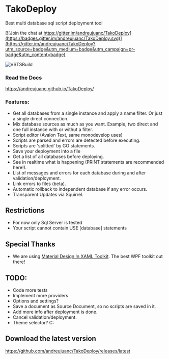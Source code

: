# TakoDeploy
Best multi database sql script deployment tool

[![Join the chat at https://gitter.im/andreujuanc/TakoDeploy](https://badges.gitter.im/andreujuanc/TakoDeploy.svg)](https://gitter.im/andreujuanc/TakoDeploy?utm_source=badge&utm_medium=badge&utm_campaign=pr-badge&utm_content=badge)

![VSTSBuild](https://andreujuan.visualstudio.com/_apis/public/build/definitions/78c4047a-c300-49e5-aaa6-dfa1325a3dcb/1/badge)

### Read the Docs
https://andreujuanc.github.io/TakoDeploy/

### Features:
 - Get all databases from a single instance and apply a name filter. Or just a single direct connection.
 - Mix database sources as much as you want. Example, two direct and one full instance with or withut a filter.
 - Script editor (Avalon Text, same monodevelop uses)
 - Scripts are parsed and errors are detected before executing.
 - Scripts are 'splitted' by GO statements.
 - Save your deployment into a file
 - Get a list of all databases before deploying.
 - See in realtime what is happening (PRINT statements are recommended here!).
 - List of messages and errors for each database during and after validation/deployment.
 - Link errors to files (beta).
 - Automatic rollback to independent database if any error occurs.
 - Transparent Updates via Squirrel.

## Restrictions
 - For now only Sql Server is tested
 - Your script cannot contain USE [database] statements
 
## Special Thanks
 - We are using [Material Design In XAML Toolkit](https://github.com/ButchersBoy/MaterialDesignInXamlToolkit). The best WPF toolkit out there!
 
## TODO:
 - Code more tests
 - Implement more providers
 - Options and settings?
 - Save a document as Source Document, so no scripts are saved in it.
 - Add more info after deployment is done.
 - Cancel validation/deployment.
 - Theme selector? C:

## Download the latest version
https://github.com/andreujuanc/TakoDeploy/releases/latest
